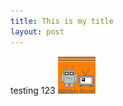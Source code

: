 ```yaml
---
title: This is my title
layout: post
---
```


testing 123
![alt text](assets/images/robots.gif "Logo Title Text 1")

